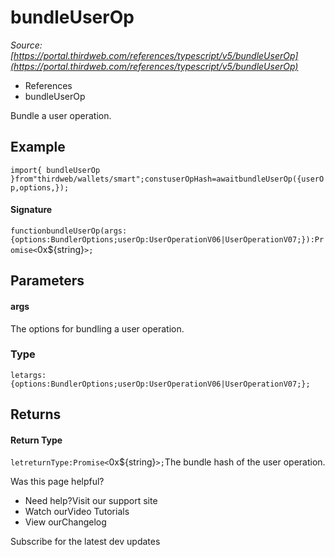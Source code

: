 # bundleUserOp

*Source: [https://portal.thirdweb.com/references/typescript/v5/bundleUserOp](https://portal.thirdweb.com/references/typescript/v5/bundleUserOp)*

* References
* bundleUserOp

Bundle a user operation.

## Example

`import{ bundleUserOp }from"thirdweb/wallets/smart";constuserOpHash=awaitbundleUserOp({userOp,options,});`
#### Signature

`functionbundleUserOp(args:{options:BundlerOptions;userOp:UserOperationV06|UserOperationV07;}):Promise<`0x${string}`>;`
## Parameters

#### args

The options for bundling a user operation.

### Type

`letargs:{options:BundlerOptions;userOp:UserOperationV06|UserOperationV07;};`
## Returns

#### Return Type

`letreturnType:Promise<`0x${string}`>;`The bundle hash of the user operation.

Was this page helpful?

* Need help?Visit our support site
* Watch ourVideo Tutorials
* View ourChangelog

Subscribe for the latest dev updates

